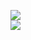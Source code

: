 [![](https://img.shields.io/badge/Made%20With-Github%20Spray-lightgrey.svg?style=for-the-badge&logo=github)](https://github.com/Annihil/github-spray#1129)  
[![](https://i.imgur.com/2DrTn0Z.gif)](https://github.com/Annihil/github-spray)